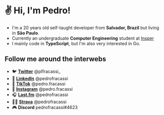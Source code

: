 # ✌ Hi, I'm Pedro!

- I'm a 20 years old self-taught developer from **Salvador, Brazil** but living in **São Paulo**.
- Currently an undergraduate **Computer Engineering** student at [Insper](https://insper.edu.br)
- I mainly code in **TypeScript**, but I'm also very interested in Go.

## Follow me around the interwebs

- 🐦 **[Twitter](http://twitter.com/plfracassi_)** @plfracassi_
- 💼 **[LinkedIn](https://www.linkedin.com/in/pedrofracassi/)** @pedrofracassi
- 🎵 **[TikTok](https://www.tiktok.com/@pedro.fracassi)** @pedro.fracassi
- 📸 **[Instagram](http://instagram.com/pedro.fracassi)** @pedro.fracassi
- 🎧 **[Last.fm](https://www.last.fm/user/pedrofracassi)** @pedrofracassi
- 🚴‍♂️ **[Strava](https://www.strava.com/athletes/pedrofracassi)** @pedrofracassi 
- 🎮 **Discord** pedrofracassi#4623
